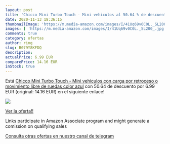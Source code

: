 ```yaml
---
layout: post
title: 'Chicco Mini Turbo Touch - Mini vehiculos al 50.64 % de descuento'
date: 2020-11-13 18:36:15
thumbnailImage: 'https://m.media-amazon.com/images/I/41Uq69v0C0L._SL200_.jpg'
images: [ 'https://m.media-amazon.com/images/I/41Uq69v0C0L._SL200_.jpg' ]
comments: true
category: ofertas
author: ring
slug: B079Y8KFDQ
description:
actualPrice: 6.99 EUR
comparePrice: 14.16 EUR
inStock: true
---
```


Está [Chicco Mini Turbo Touch - Mini vehiculos con carga por retroceso o movimiento libre de ruedas  color azul](https://www.amazon.es/dp/B079Y8KFDQ/?tag=redken-21) con 50.64 de descuento por 6.99 EUR (original: 14.16 EUR) en el siguiente enlace!

[![](https://m.media-amazon.com/images/I/41Uq69v0C0L._SL200_.jpg)](https://www.amazon.es/dp/B079Y8KFDQ/?tag=redken-21)

[Ver la oferta!!](https://www.amazon.es/dp/B079Y8KFDQ/?tag=redken-21)

Links participate in Amazon Associate program and might generate a comission on qualifying sales

[Consulta otras ofertas en nuestro canal de telegram](https://t.me/s/ofertas25)
